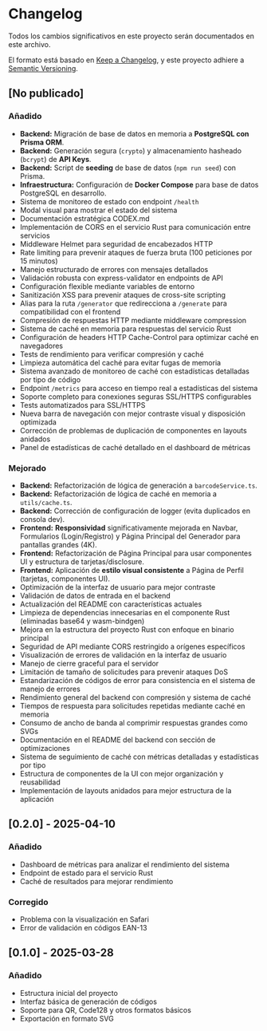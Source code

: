 # Changelog

Todos los cambios significativos en este proyecto serán documentados en este archivo.

El formato está basado en [Keep a Changelog](https://keepachangelog.com/es/1.0.0/),
y este proyecto adhiere a [Semantic Versioning](https://semver.org/spec/v2.0.0.html).

## [No publicado]

### Añadido
- **Backend:** Migración de base de datos en memoria a **PostgreSQL con Prisma ORM**.
- **Backend:** Generación segura (`crypto`) y almacenamiento hasheado (`bcrypt`) de **API Keys**.
- **Backend:** Script de **seeding** de base de datos (`npm run seed`) con Prisma.
- **Infraestructura:** Configuración de **Docker Compose** para base de datos PostgreSQL en desarrollo.
- Sistema de monitoreo de estado con endpoint `/health`
- Modal visual para mostrar el estado del sistema
- Documentación estratégica CODEX.md
- Implementación de CORS en el servicio Rust para comunicación entre servicios
- Middleware Helmet para seguridad de encabezados HTTP
- Rate limiting para prevenir ataques de fuerza bruta (100 peticiones por 15 minutos)
- Manejo estructurado de errores con mensajes detallados
- Validación robusta con express-validator en endpoints de API
- Configuración flexible mediante variables de entorno
- Sanitización XSS para prevenir ataques de cross-site scripting
- Alias para la ruta `/generator` que redirecciona a `/generate` para compatibilidad con el frontend
- Compresión de respuestas HTTP mediante middleware compression
- Sistema de caché en memoria para respuestas del servicio Rust
- Configuración de headers HTTP Cache-Control para optimizar caché en navegadores
- Tests de rendimiento para verificar compresión y caché
- Limpieza automática del caché para evitar fugas de memoria
- Sistema avanzado de monitoreo de caché con estadísticas detalladas por tipo de código
- Endpoint `/metrics` para acceso en tiempo real a estadísticas del sistema
- Soporte completo para conexiones seguras SSL/HTTPS configurables
- Tests automatizados para SSL/HTTPS
- Nueva barra de navegación con mejor contraste visual y disposición optimizada
- Corrección de problemas de duplicación de componentes en layouts anidados
- Panel de estadísticas de caché detallado en el dashboard de métricas

### Mejorado
- **Backend:** Refactorización de lógica de generación a `barcodeService.ts`.
- **Backend:** Refactorización de lógica de caché en memoria a `utils/cache.ts`.
- **Backend:** Corrección de configuración de logger (evita duplicados en consola dev).
- **Frontend:** **Responsividad** significativamente mejorada en Navbar, Formularios (Login/Registro) y Página Principal del Generador para pantallas grandes (4K).
- **Frontend:** Refactorización de Página Principal para usar componentes UI y estructura de tarjetas/disclosure.
- **Frontend:** Aplicación de **estilo visual consistente** a Página de Perfil (tarjetas, componentes UI).
- Optimización de la interfaz de usuario para mejor contraste
- Validación de datos de entrada en el backend
- Actualización del README con características actuales
- Limpieza de dependencias innecesarias en el componente Rust (eliminadas base64 y wasm-bindgen)
- Mejora en la estructura del proyecto Rust con enfoque en binario principal
- Seguridad de API mediante CORS restringido a orígenes específicos
- Visualización de errores de validación en la interfaz de usuario
- Manejo de cierre graceful para el servidor
- Limitación de tamaño de solicitudes para prevenir ataques DoS
- Estandarización de códigos de error para consistencia en el sistema de manejo de errores
- Rendimiento general del backend con compresión y sistema de caché
- Tiempos de respuesta para solicitudes repetidas mediante caché en memoria
- Consumo de ancho de banda al comprimir respuestas grandes como SVGs
- Documentación en el README del backend con sección de optimizaciones
- Sistema de seguimiento de caché con métricas detalladas y estadísticas por tipo
- Estructura de componentes de la UI con mejor organización y reusabilidad
- Implementación de layouts anidados para mejor estructura de la aplicación

## [0.2.0] - 2025-04-10

### Añadido
- Dashboard de métricas para analizar el rendimiento del sistema
- Endpoint de estado para el servicio Rust
- Caché de resultados para mejorar rendimiento

### Corregido
- Problema con la visualización en Safari
- Error de validación en códigos EAN-13

## [0.1.0] - 2025-03-28

### Añadido
- Estructura inicial del proyecto
- Interfaz básica de generación de códigos
- Soporte para QR, Code128 y otros formatos básicos
- Exportación en formato SVG